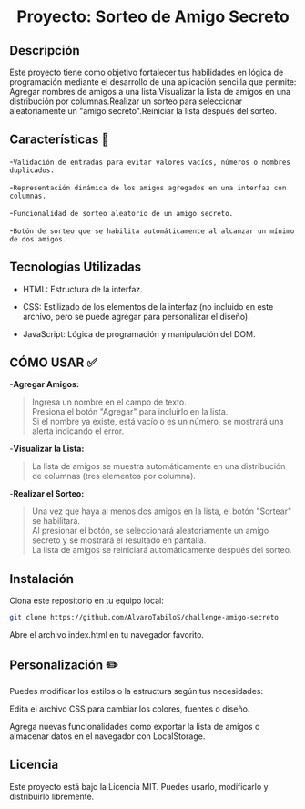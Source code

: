 <h1 align="center"> Proyecto: Sorteo de Amigo Secreto </h1>

## Descripción
Este proyecto tiene como objetivo fortalecer tus habilidades en lógica de programación mediante el desarrollo de una aplicación sencilla que permite:
Agregar nombres de amigos a una lista.Visualizar la lista de amigos en una distribución por columnas.Realizar un sorteo para seleccionar aleatoriamente un "amigo secreto".Reiniciar la lista después del sorteo.

## Características :ledger:

  -`Validación de entradas para evitar valores vacíos, números o nombres duplicados.`
  
  -`Representación dinámica de los amigos agregados en una interfaz con columnas.`
  
  -`Funcionalidad de sorteo aleatorio de un amigo secreto.`
  
  -`Botón de sorteo que se habilita automáticamente al alcanzar un mínimo de dos amigos.`
  

## Tecnologías Utilizadas

  
- HTML: Estructura de la interfaz.

- CSS: Estilizado de los elementos de la interfaz (no incluido en este archivo, pero se puede agregar para personalizar el diseño).

- JavaScript: Lógica de programación y manipulación del DOM.


## CÓMO USAR :white_check_mark:


-**Agregar Amigos:**

  ><p>Ingresa un nombre en el campo de texto.<br>Presiona el botón "Agregar" para incluirlo en la lista.<br>Si el nombre ya existe, está vacío o es un número, se mostrará una alerta indicando el error.</p>

  
-**Visualizar la Lista:**

>La lista de amigos se muestra automáticamente en una distribución de columnas (tres elementos por columna).
  
-**Realizar el Sorteo:**
><p>Una vez que haya al menos dos amigos en la lista, el botón "Sortear" se habilitará.<br>  Al presionar el botón, se seleccionará aleatoriamente un amigo secreto y se mostrará el resultado en pantalla.<br>  La lista de amigos se reiniciará automáticamente después del sorteo.</p>



## Instalación

Clona este repositorio en tu equipo local:

```bash
git clone https://github.com/AlvaroTabiloS/challenge-amigo-secreto
```

Abre el archivo index.html en tu navegador favorito.

## Personalización :pencil2:

Puedes modificar los estilos o la estructura según tus necesidades:

Edita el archivo CSS para cambiar los colores, fuentes o diseño.

Agrega nuevas funcionalidades como exportar la lista de amigos o almacenar datos en el navegador con LocalStorage.

## Licencia

Este proyecto está bajo la Licencia MIT. Puedes usarlo, modificarlo y distribuirlo libremente.
